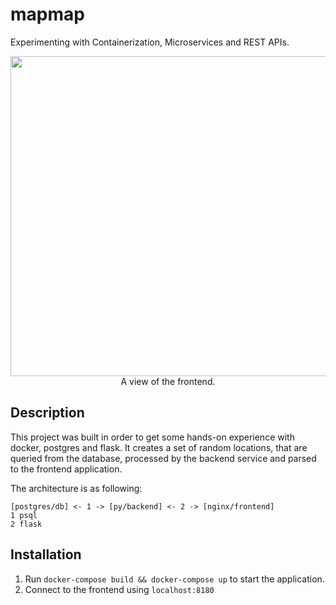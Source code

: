 # mapmap
Experimenting with Containerization, Microservices and REST APIs.

<p align="center">
  <img src="img/preview.png" align="center" width="512">
  A view of the frontend.
</p>

## Description
This project was built in order to get some hands-on experience with docker, postgres and flask. It creates a set of random locations, that are queried from the database, processed by the backend service and parsed to the frontend application.

The architecture is as following:
<br>
```
[postgres/db] <- 1 -> [py/backend] <- 2 -> [nginx/frontend]
1 psql
2 flask
```

## Installation
1. Run ```docker-compose build && docker-compose up``` to start the application.
2. Connect to the frontend using ```localhost:8180```
